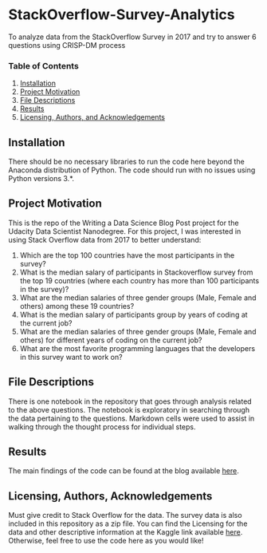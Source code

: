 # StackOverflow-Survey-Analytics
To analyze data from the StackOverflow Survey in 2017 and try to answer 6 questions using CRISP-DM process

### Table of Contents

1. [Installation](#installation)
2. [Project Motivation](#motivation)
3. [File Descriptions](#files)
4. [Results](#results)
5. [Licensing, Authors, and Acknowledgements](#licensing)

## Installation <a name="installation"></a>

There should be no necessary libraries to run the code here beyond the Anaconda distribution of Python.  The code should run with no issues using Python versions 3.*.

## Project Motivation<a name="motivation"></a>
This is the repo of the Writing a Data Science Blog Post project for the Udacity Data Scientist Nanodegree.
For this project, I was interested in using Stack Overflow data from 2017 to better understand:

1. Which are the top 100 countries have the most participants in the survey?
2. What is the median salary of participants in Stackoverflow survey from the top 19 countries (where each country has more than 100 participants in the survey)?
3. What are the median salaries of three gender groups (Male, Female and others) among these 19 countries?
4. What is the median salary of participants group by years of coding at the current job?
5. What are the median salaries of three gender groups (Male, Female and others) for different years of coding on the current job?
6. What are the most favorite programming languages that the developers in this survey want to work on?

## File Descriptions <a name="files"></a>

There is one notebook in the repository that goes through analysis related to the above questions. The notebook is exploratory in searching through the data pertaining to the questions. Markdown cells were used to assist in walking through the thought process for individual steps.  

## Results<a name="results"></a>

The main findings of the code can be found at the blog available [here](https://medium.com/@thanhta2010/do-you-know-it-professionals-for-both-males-and-females-in-us-got-paid-much-better-comparing-with-e0a4e16187a8).

## Licensing, Authors, Acknowledgements<a name="licensing"></a>

Must give credit to Stack Overflow for the data. The survey data is also included in this repository as a zip file. You can find the Licensing for the data and other descriptive information at the Kaggle link available [here](https://www.kaggle.com/stackoverflow/so-survey-2017/data).  Otherwise, feel free to use the code here as you would like! 
